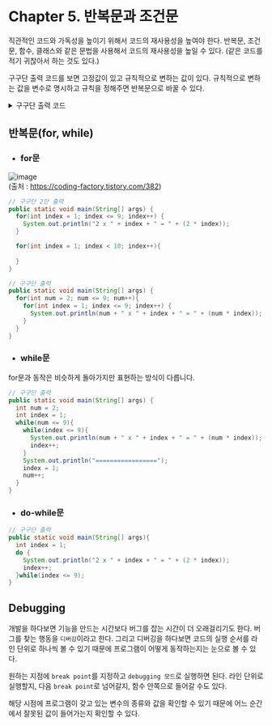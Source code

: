 # Chapter 5. 반복문과 조건문

직관적인 코드와 가독성을 높이기 위해서 코드의 재사용성을 높여야 한다. 반복문, 조건문, 함수, 클래스와 같은 문법을 사용해서 코드의 재사용성을 높일 수 있다. (같은 코드를 적기 귀찮아서 하는 것도 있다.)

구구단 출력 코드를 보면 고정값이 있고 규칙적으로 변하는 값이 있다. 규칙적으로 변하는 값을 변수로 명시하고 규칙을 정해주면 반복문으로 바꿀 수 있다.

<details>

  <summary>구구단 출력 코드</summary>

  ```java
  public static void main(String[] args) {
    System.out.println("2 x 1 = " + (2 * 1));
    System.out.println("2 x 2 = " + (2 * 2));
    System.out.println("2 x 3 = " + (2 * 3));
    System.out.println("2 x 4 = " + (2 * 4));
    System.out.println("2 x 5 = " + (2 * 5));
    System.out.println("2 x 6 = " + (2 * 6));
    System.out.println("2 x 7 = " + (2 * 7));
    System.out.println("2 x 8 = " + (2 * 8));
    System.out.println("2 x 9 = " + (2 * 9));
	}
  ```
</details>

## 반복문(for, while)
- ### for문

![image](https://user-images.githubusercontent.com/21374902/162422450-318ed99c-36ea-45f7-b511-0f70eb4ffb63.png)\
(출처 : https://coding-factory.tistory.com/382)

```java
// 구구단 2단 출력
public static void main(String[] args) {
  for(int index = 1; index <= 9; index++) {
    System.out.println("2 x " + index + " = " + (2 * index));
  }

  for(int index = 1; index < 10; index++){
    
  }
}
```
```java
// 구구단 출력
public static void main(String[] args) {
  for(int num = 2; num <= 9; num++){
    for(int index = 1; index <= 9; index++) {
      System.out.println(num + " x " + index + " = " + (num * index));
    }
  }
}
```

- ### while문
for문과 동작은 비슷하게 돌아가지만 표현하는 방식이 다릅니다.
```java
// 구구단 출력
public static void main(String[] args) {
  int num = 2;
  int index = 1;
  while(num <= 9){
    while(index <= 9){
      System.out.println(num + " x " + index + " = " + (num * index));
      index++;
    }
    System.out.println("=================");
    index = 1;
    num++;
  }
}
```

- ### do-while문
```java
// 구구단 출력
public static void main(String[] args){
  int index = 1;
  do {
    System.out.println("2 x " + index + " = " + (2 * index));
    index++;
  }while(index <= 9);
}
```

## Debugging
개발을 하다보면 기능을 만드는 시간보다 버그를 잡는 시간이 더 오래걸리기도 한다. 버그를 찾는 행동을 `디버깅`이라고 한다. 그리고 디버깅을 하다보면 코드의 실행 순서를 라인 단위로 하나씩 볼 수 있기 때문에 프로그램이 어떻게 동작하는지는 눈으로 볼 수 있다.

원하는 지점에 `break point`를 지정하고 `debugging 모드`로 실행하면 된다. 라인 단위로 실행할지, 다음 `break point`로 넘어갈지, 함수 안쪽으로 들어갈 수도 있다.

해당 시점에 프로그램이 갖고 있는 변수의 종류와 값을 확인할 수 있기 때문에 어느 순간에서 잘못된 값이 들어가는지 확인할 수 있다.